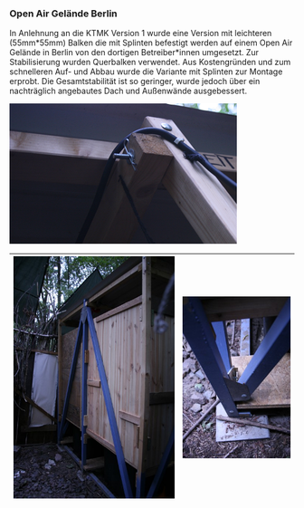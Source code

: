 ### Open Air Gelände Berlin

In Anlehnung an die KTMK Version 1 wurde eine Version mit leichteren \(55mm\*55mm\) Balken die mit Splinten befestigt werden auf einem Open Air Gelände in Berlin von den dortigen Betreiber\*innen umgesetzt. Zur Stabilisierung wurden Querbalken verwendet. Aus Kostengründen und zum schnelleren Auf- und Abbau wurde die Variante mit Splinten zur Montage erprobt. Die Gesamtstabilität ist so geringer, wurde jedoch über ein nachträglich angebautes Dach und Außenwände ausgebessert.

![](/assets/Bild_OpenAir_Verbindung-Splinte.jpg)

| ![](/assets/Bild_OpenAir_Rueckseite.jpg) | ![](/assets/Bild_OpenAir_Verbindung.jpg) |
| :--- | :--- |




